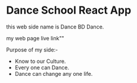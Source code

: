 # Dance School React App

this web side name is Dance BD Dance.

my web page live link""


Purpose of my side:-
- Know to our Culture.
- Every one can Dance.
- Dance can change any one life.
